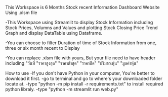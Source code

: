This Workspace is 6 Months Stock recent Information Dashboard Website Using .xlsm file

-This Workspace using Streamlit to display Stock Information including Stock Prices, Volumns and Values and plotting Stock Closing Price Trend Graph and display DataTable using Dataframe.

-You can choose to filter Duration of time of Stock Information from one, three or six month recent to Display

-You can replace .xlsm file with yours, But your file need to have header including "วันที่ "ราคาสูงสุด" "ราคาต่ำสุด" "ราคาปิด" "ปริมาณหุ้น" "มูลค่าหุ้น"

How to use
-If you don't have Python in your computer, You're better to download it first.
-go to terminal and go to where's your downloaded folder locate at.
-type "python -m pip install -r requirements.txt" to install required python libraly.
-type "python -m streamlit run web.py"